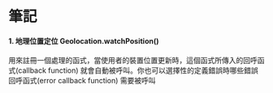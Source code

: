 <h1><b>筆記</b></h1>

<h4><b>1. 地理位置定位 Geolocation.watchPosition()</b></h4>
<p>用來註冊一個處理的函式，當使用者的裝置位置更新時，這個函式所傳入的回呼函式(callback function) 就會自動被呼叫。你也可以選擇性的定義錯誤時哪些錯誤回呼函式(error callback function) 需要被呼叫</p>
